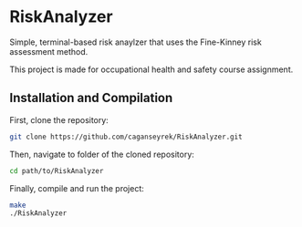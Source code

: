 # RiskAnalyzer
Simple, terminal-based risk anaylzer that uses the Fine-Kinney risk assessment method.

This project is made for occupational health and safety course assignment.

## Installation and Compilation

First, clone the repository:

```bash
git clone https://github.com/caganseyrek/RiskAnalyzer.git
```

Then, navigate to folder of the cloned repository:

```bash
cd path/to/RiskAnalyzer
```

Finally, compile and run the project:

```bash
make
./RiskAnalyzer
```

